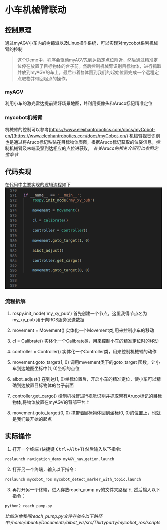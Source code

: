 # 小车机械臂联动
## 控制原理
通过myAGV小车内的树莓派以及Linux操作系统，可以实现对mycobot系列机械臂的控制
>这个Demo中，程序会驱动myAGV先到达指定点位附近，然后通过精准定位停在放置了目标物体的台子前。然后控制机械臂识别目标物体，进行抓取并放到myAGV的车上。最后带着物体回到我们的起始位置完成一个远程定点取物并带回起点的操作。
### myAGV
利用小车的激光雷达提前建好场景地图，并利用摄像头和Aruco标记精准定位
### mycobot机械臂
机械臂的控制可以参考[https://www.elephantrobotics.com/docs/myCobot-en/](https://www.elephantrobotics.com/docs/myCobot-en/)
机械臂视觉识别也是通过将Aruco标记粘贴在目标物体表面，根据Aruco标记获取的位姿信息，控制机械臂及末端吸泵到达相应的点位进获取。
*有关Aruco的相关介绍可以参照定位章节*

## 代码实现
在代码中主要实现的逻辑流程如下
![main代码](../image/小车与机械臂联动/main代码.png)
### 流程拆解
1. rospy.init_node('my_xy_pub')
首先创建一个节点，这里我得节点名为 my_xy_pub 用于向ROS服务发送数据

2. movement = Movement()
   实体化一个Movement类,用来控制小车的移动

3. cl = Calibrate()
   实体化一个Calibrate类，用来控制小车的精准定位时的移动

4. controller = Controller()
   实体化一个Controller类，用来控制机械臂的动作

5. movement.goto_target(1, 0)
   调用movement类下的goto_target 函数，让小车到达地图坐标中(1, 0)坐标的点位

6. aibot_adjust()
   在到达(1, 0)坐标位置后，开启小车的精准定位，使小车可以精确到达放置目标物体的台子前面

7. controller.get_cargo()
   控制机械臂进行视觉识别并抓取带有Aruco标记的目标物体,将物体放置在myAGV的背部平台上

8. movement.goto_target(0, 0)
   携带着目标物体回到坐标(0, 0)的位置上，也就是我们最开始的起点

## 实际操作

1. 打开一个终端 (快捷键 <kbd>Ctrl</kbd>+<kbd>Alt</kbd>+<kbd>T</kbd>) 然后输入以下指令:
```bash
roslaunch navigation_demo myAGV_navigetion.launch
```
2. 打开另一个终端，输入以下指令：
```bash
roslaunch mycobot_ros mycobot_detect_marker_with_topic.launch
```
3. 再打开另一个终端，进入存放reach_pump.py的文件夹路径下,
    然后输入以下指令：
```bash
python2 reach_pump.py
```
*比如说像我得reach_pump.py文件存放在以下路径中:/home/ubuntu/Documents/aibot_ws/src/Thirtyparty/mycobot_ros/scripts*